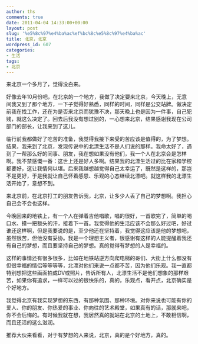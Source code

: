 ```yaml
---
author: ths
comments: true
date: 2011-04-04 14:33:00+00:00
layout: post
slug: '%e5%8c%97%e4%ba%ac%ef%bc%8c%e5%8c%97%e4%ba%ac'
title: 北京，北京
wordpress_id: 607
categories:
- 生活
tags:
- 北京
---
```


来北京一个多月了，觉得没白来。





好像去年10月份吧，在北京的一个地方，我做了决定要来北京，今天晚上，无意间我又到了那个地方，一下子觉得好熟悉，同样的时间，同样是公交站牌。做决定前我在找工作，还在为是否来北京而犹豫不决，那天晚上也是因为一件事，自己犯贱，就这么决定了。回去后我没有想过别的，一心想来北京，结果感谢我现在公司部门的部长，让我来到了这儿。





临行前我都做好了吃苦的准备，我觉得我接下来受的苦应该是值得的，为了梦想。结果，我来到了北京，发现传说中的北漂生活不是人们说的那样。我命太好了，遇到了一帮那么好的同事、朋友，我在想如果没有他们，我一个人在北京会是怎样啊。我不禁感慨一番：这世上还是好人多啊。结果我的北漂生活过的比在家和学校都要好，这让我情何以堪。后来我越想越觉得自己太幸运了，既然是这样的，那岂不是更好，于是我就让自己怀着感恩、乐观的心态继续北漂吧。就这样我的北漂生活开始了，意想不到。





来北京前，在北京打工的朋友告诉我，北京，让多少人丢了自己的梦想啊。我担心自己会不会也这样。





今晚回来的地铁上，有一个人在弹着吉他唱歌，唱的很好，一首歌完了，简单的喝口水、摸一把额头的汗，接着下一首。我觉得他的生活应该不会那么好过吧，好过谁还这样啊，但是我要说的是，至少他还在坚持着，我觉得这应该是他的梦想吧，虽然很苦，但他没有妥协。我是一个理想主义者，很感谢有这样的人能提醒着我还有自己的梦想，而且要坚持自己的梦想。真的觉得有梦想的人是幸福的。





这样的事情还有很多很多，比如在地铁站逆方向爬电梯的哥们、大街上什么都没有但很幸福的情侣等等等等，北漂对他们来说一点都不苦，因为他们乐观。我一直都特别想把这些画面拍成DV或照片，告诉所有人，北漂生活不是他们想象的那样艰苦，如果你有追求，一样可以过的很快乐的，真的，乐观点，看开点，北京确实是个好地方。





我觉得北京有我实现梦想的东西，有那种氛围、那种环境。对你来说也可能有你的爱人、你的朋友、你热爱的事业、你向往的艺术殿堂，如果真有的话，那就来吧，你不会后悔的。有时候我就在想，我居然真的就站在北京的土地上，不敢相信啊，而且还活的这么滋润。





推荐大伙来看看，对于有梦想的人来说，北京，真的是个好地方，真的。



